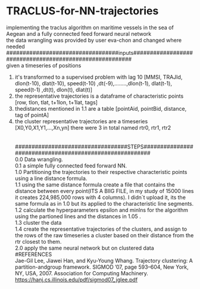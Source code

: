 # TRACLUS-for-NN-trajectories
implementing the traclus algorithm on maritime vessels in the sea of Aegean and a fully connected feed forward neural network<br>
the data wrangling was provided by user eva-chon and changed where needed<br>
##################################inputs########################################################<br>
given a timeseries of positions<br>
1. it's transformed to a supervised problem with lag 10 [MMSI, TRAJId, dlon(t-10), dlat(t-10), speed(t-10) ,dt(-9),........,dlon(t-1), dlat(t-1), speed(t-1) ,dt(t), dlon(t), dlat(t)]<br>
2. the representative trajectories is a dataframe of characteristic points [row,	tlon, tlat,	t+1lon, t+1lat, tags]<br>
3. thedistances mentioned in 1.1 are a table [pointAid, pointBid, distance, tag of pointA]<br>
4. the cluster representative trajectories are a timeseries [X0,Y0,X1,Y1,...,Xn,yn] there were 3 in total named rtr0, rtr1, rtr2 <br><br><br>
##################################STEPS########################################################<br>
0.0 Data wrangling.<br>
0.1 a simple fully connected feed forward NN.<br>
1.0 Partitioning the trajectories to their respective characteristic points using a line distance formula.<br>
1.1 using the same distance formula create a file that contains the distance between every point(ITS A BIIG FILE, in my study of 15000 lines it creates 224,985,000 rows with 4 columns). I didn`t upload it, its the same formula as in 1.0 but its applied to the characteristic line segments.<br>
1.2 calculate the hyperparameters epsilon and minlns for the algorithm using the partioned lines and the distances in 1.05 .<br>
1.3 cluster the data<br>
1.4 create the representative trajectories of the clusters, and assign to the rows of the raw timeseries a cluster based on their distance from the rtr closest to them.<br>
2.0 apply the same neural network but on clustered data<br>
#REFERENCES<br>
Jae-Gil Lee, Jiawei Han, and Kyu-Young Whang. Trajectory clustering: A partition-andgroup framework. SIGMOD ’07, page 593–604, New York, NY, USA, 2007. Association for
Computing Machinery. https://hanj.cs.illinois.edu/pdf/sigmod07_jglee.pdf
